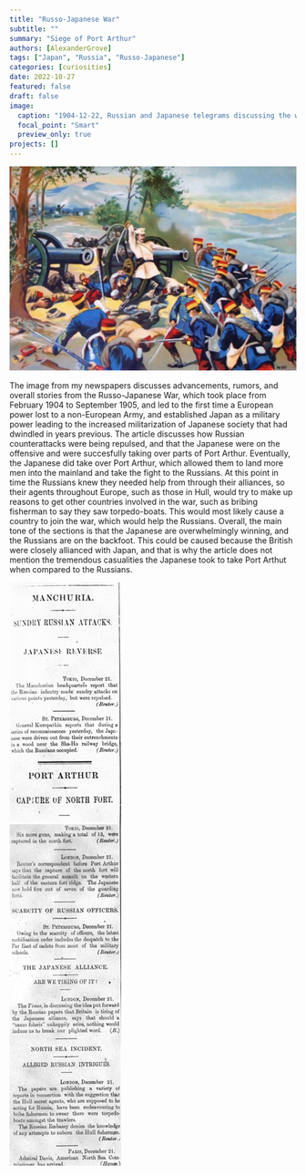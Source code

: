 ```yaml
---
title: "Russo-Japanese War"
subtitle: ""
summary: "Siege of Port Arthur"
authors: [AlexanderGrove]
tags: ["Japan", "Russia", "Russo-Japanese"]
categories: [curiosities]
date: 2022-10-27
featured: false
draft: false
image: 
  caption: "1904-12-22, Russian and Japanese telegrams discussing the war"
  focal_point: "Smart"
  preview_only: true
projects: []
---
```

![Japanese mass casualty waves to take Port Arthur from the heavily defenced Russian forces](PortArthur.png)

The image from my newspapers discusses advancements, rumors, and overall stories from the Russo-Japanese War, which took place from February 1904 to September 1905, and led to the first time a European power lost to a non-European Army, and established Japan as a military power leading to the increased militarization of Japanese society that had dwindled in years previous. The article discusses how Russian counterattacks were being repulsed, and that the Japanese were on the offensive and were succesfully taking over parts of Port Arthur. Eventually, the Japanese did take over Port Arthur, which allowed them to land more men into the mainland and take the fight to the Russians. At this point in time the Russians knew they needed help from through their alliances, so their agents throughout Europe, such as those in Hull, would try to make up reasons to get other countries involved in the war, such as bribing fisherman to say they saw torpedo-boats. This would most likely cause a country to join the war, which would help the Russians. Overall, the main tone of the sections is that the Japanese are overwhelmingly winning, and the Russians are on the backfoot. This could be caused because the British were closely allianced with Japan, and that is why the article does not mention the tremendous casualities the Japanese took to take Port Arthut when compared to the Russians.

![Image label](featured.jpg)